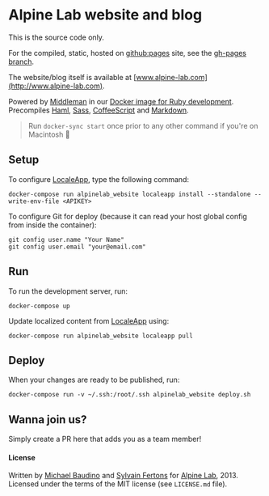 # Alpine Lab website and blog

This is the source code only.

For the compiled, static, hosted on [github:pages](http://pages.github.com) site, see the [gh-pages branch](https://github.com/alpinelab/website/tree/gh-pages).

The website/blog itself is available at [www.alpine-lab.com](http://www.alpine-lab.com).

Powered by [Middleman](http://middlemanapp.com) in our [Docker image for Ruby development](https://github.com/alpinelab/docker-ruby-dev).
Precompiles [Haml](http://haml.info), [Sass](http://sass-lang.com), [CoffeeScript](http://coffeescript.org/) and [Markdown](https://daringfireball.net/projects/markdown/).

> Run `docker-sync start` once prior to any other command if you're on Macintosh 🍎

## Setup

To configure [LocaleApp](https://www.localeapp.com), type the following command:

```shell
docker-compose run alpinelab_website localeapp install --standalone --write-env-file <APIKEY>
```

To configure Git for deploy (because it can read your host global config from inside the container):

```shell
git config user.name "Your Name"
git config user.email "your@email.com"
```

## Run

To run the development server, run:

```shell
docker-compose up
```

Update localized content from [LocaleApp](https://www.localeapp.com) using:

```shell
docker-compose run alpinelab_website localeapp pull
```

## Deploy

When your changes are ready to be published, run:

```shell
docker-compose run -v ~/.ssh:/root/.ssh alpinelab_website deploy.sh
```

## Wanna join us?

Simply create a PR here that adds you as a team member!

#### License

Written by [Michael Baudino](https://github.com/michaelbaudino) and [Sylvain Fertons](https://github.com/Spharian) for [Alpine Lab](http://www.alpine-lab.com), 2013.
Licensed under the terms of the MIT license (see `LICENSE.md` file).
